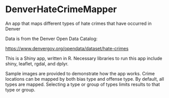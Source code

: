 # DenverHateCrimeMapper
An app that maps different types of hate crimes that have occurred in Denver

Data is from the Denver Open Data Catalog:

https://www.denvergov.org/opendata/dataset/hate-crimes

This is a Shiny app, written in R. Necessary libraries to run this app include shiny, leaflet, rgdal, and dplyr.

Sample images are provided to demonstrate how the app works. Crime locations can be mapped by both bias type and offense type. By default, all types are mapped. Selecting a type or group of types limits results to that type or group.
